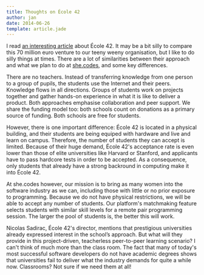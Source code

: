 ```yaml
---
title: Thoughts on École 42
author: jan
date: 2014-06-26
template: article.jade
---
```


I read [an interesting article](http://venturebeat.com/2014/06/13/this-french-tech-school-has-no-teachers-no-books-no-tuition-and-it-could-change-everything/) about École 42. It may be a bit silly to compare this 70 million euro venture to our teeny weeny organisation, but I like to do silly things at times. There are a lot of similarities between their approach and what we plan to do at [she.codes](http://she.codes), and some key differences.
<span class="more"></span>

 There are no teachers. Instead of transferring knowledge from one person to a group of pupils, the students use the Internet and their peers. Knowledge flows in all directions. Groups of students work on projects together and gather hands-on experience in what it is like to deliver a product. Both approaches emphasise collaboration and peer support. We share the funding model too: both schools count on donations as a primary source of funding. Both schools are free for students.

However, there is one important difference: École 42 is located in a physical building, and their students are being equiped with hardware and live and learn on campus. Therefore, the number of students they can accept is limited. Because of their huge demand, École 42's acceptance rate is even lower than those of elite universities like Harvard or Stanford, and applicants have to pass hardcore tests in order to be accepted. As a consequence, only students that already have a strong backround in computing make it into École 42.

At she.codes however, our mission is to bring as many women into the software industry as we can, including those with little or no prior exposure to programming. Because we do not have physical restrictions, we will be able to accept any number of students. Our platform's matchmaking feature selects students with similar skill levels for a remote pair programming session. The larger the pool of students is, the better this will work.

 Nicolas Sadirac, École 42's director, mentions that prestigious universities already expressed interest in the school’s  approach. But what will they provide in this project-driven, teacherless peer-to-peer learning scenario? I can't think of much more than the class room. The fact that many of today's most successful software developers do not have academic degrees  shows that universities fail to deliver what the industry demands for quite a while now. Classrooms? Not sure if we need them at all!



